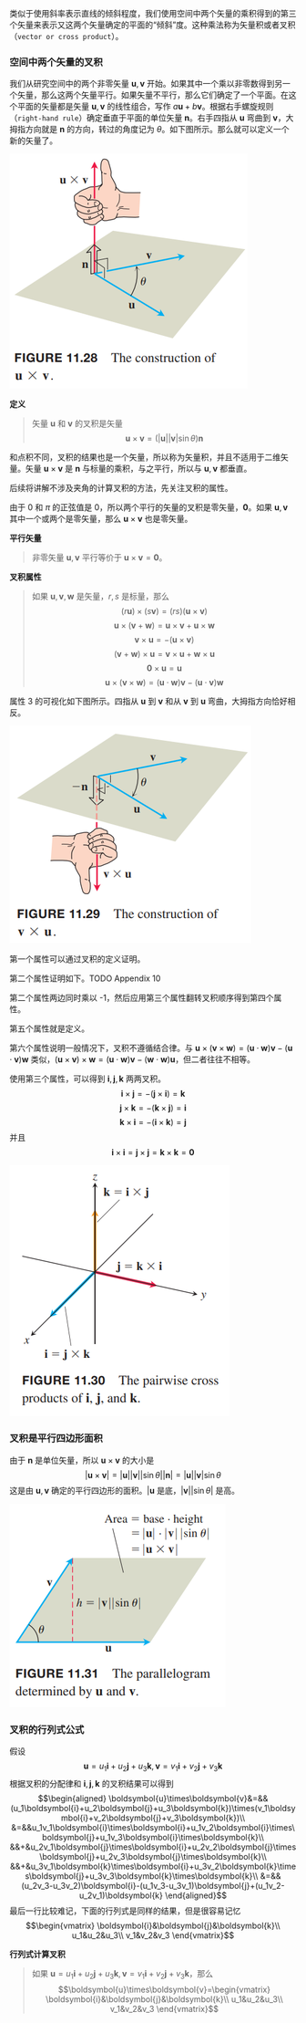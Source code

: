 类似于使用斜率表示直线的倾斜程度，我们使用空间中两个矢量的乘积得到的第三个矢量来表示又这两个矢量确定的平面的“倾斜”度。这种乘法称为矢量积或者叉积（`vector
or cross product`）。

### 空间中两个矢量的叉积
我们从研究空间中的两个非零矢量 $\boldsymbol{u},\boldsymbol{v}$ 开始。如果其中一个乘以非零数得到另一个矢量，那么这两个矢量平行。如果矢量不平行，那么它们确定了一个平面。在这个平面的矢量都是矢量 $\boldsymbol{u},\boldsymbol{v}$ 的线性组合，写作 $a\boldsymbol{u}+b\boldsymbol{v}$。根据右手螺旋规则（`right-hand rule`）确定垂直于平面的单位矢量 $\boldsymbol{n}$。右手四指从 $\boldsymbol{u}$ 弯曲到 $\boldsymbol{v}$，大拇指方向就是 $\boldsymbol{n}$ 的方向，转过的角度记为 $\theta$。如下图所示。那么就可以定义一个新的矢量了。

![](040.010.png)

**定义**
> 矢量 $\boldsymbol{u}$ 和 $\boldsymbol{v}$ 的叉积是矢量
> $$\boldsymbol{u}\times\boldsymbol{v}=(|\boldsymbol{u}||\boldsymbol{v}|\sin\theta)\boldsymbol{n}$$

和点积不同，叉积的结果也是一个矢量，所以称为矢量积，并且不适用于二维矢量。矢量 $\boldsymbol{u}\times\boldsymbol{v}$ 是 $\boldsymbol{n}$ 与标量的乘积，与之平行，所以与 $\boldsymbol{u},\boldsymbol{v}$ 都垂直。

后续将讲解不涉及夹角的计算叉积的方法，先关注叉积的属性。

由于 0 和 $\pi$ 的正弦值是 0，所以两个平行的矢量的叉积是零矢量，$\boldsymbol{0}$。如果 $\boldsymbol{u},\boldsymbol{v}$ 其中一个或两个是零矢量，那么 $\boldsymbol{u}\times\boldsymbol{v}$ 也是零矢量。

**平行矢量**
> 非零矢量 $\boldsymbol{u},\boldsymbol{v}$ 平行等价于 $\boldsymbol{u}\times\boldsymbol{v}=\boldsymbol{0}$。

**叉积属性**
> 如果 $\boldsymbol{u},\boldsymbol{v},\boldsymbol{w}$ 是矢量，$r,s$ 是标量，那么
> $$(r\boldsymbol{u})\times(s\boldsymbol{v})=(rs)(\boldsymbol{u}\times\boldsymbol{v})$$
> $$\boldsymbol{u}\times(\boldsymbol{v}+\boldsymbol{w})=\boldsymbol{u}\times\boldsymbol{v}+\boldsymbol{u}\times\boldsymbol{w}$$
> $$\boldsymbol{v}\times\boldsymbol{u}=-(\boldsymbol{u}\times\boldsymbol{v})$$
> $$(\boldsymbol{v}+\boldsymbol{w})\times\boldsymbol{u}=\boldsymbol{v}\times\boldsymbol{u}+\boldsymbol{w}\times\boldsymbol{u}$$
> $$\boldsymbol{0}\times\boldsymbol{u}=\boldsymbol{u}$$
> $$\boldsymbol{u}\times(\boldsymbol{v}\times\boldsymbol{w})=(\boldsymbol{u}\cdot\boldsymbol{w})\boldsymbol{v}-(\boldsymbol{u}\cdot\boldsymbol{v})\boldsymbol{w}$$

属性 3 的可视化如下图所示。四指从 $\boldsymbol{u}$ 到 $\boldsymbol{v}$ 和从 $\boldsymbol{v}$ 到 $\boldsymbol{u}$ 弯曲，大拇指方向恰好相反。

![](040.020.png)

第一个属性可以通过叉积的定义证明。

第二个属性证明如下。TODO Appendix 10

第二个属性两边同时乘以 -1，然后应用第三个属性翻转叉积顺序得到第四个属性。

第五个属性就是定义。

第六个属性说明一般情况下，叉积不遵循结合律。与 $\boldsymbol{u}\times(\boldsymbol{v}\times\boldsymbol{w})=(\boldsymbol{u}\cdot\boldsymbol{w})\boldsymbol{v}-(\boldsymbol{u}\cdot\boldsymbol{v})\boldsymbol{w}$ 类似，$(\boldsymbol{u}\times\boldsymbol{v})\times\boldsymbol{w}=(\boldsymbol{u}\cdot\boldsymbol{w})\boldsymbol{v}-(\boldsymbol{w}\cdot\boldsymbol{w})\boldsymbol{u}$，但二者往往不相等。

使用第三个属性，可以得到 $\boldsymbol{i},\boldsymbol{j},\boldsymbol{k}$ 两两叉积。
$$\boldsymbol{i}\times\boldsymbol{j}=-(\boldsymbol{j}\times\boldsymbol{i})=\boldsymbol{k}$$
$$\boldsymbol{j}\times\boldsymbol{k}=-(\boldsymbol{k}\times\boldsymbol{j})=\boldsymbol{i}$$
$$\boldsymbol{k}\times\boldsymbol{i}=-(\boldsymbol{i}\times\boldsymbol{k})=\boldsymbol{j}$$
并且
$$\boldsymbol{i}\times\boldsymbol{i}=\boldsymbol{j}\times\boldsymbol{j}=\boldsymbol{k}\times\boldsymbol{k}=\boldsymbol{0}$$

![](040.030.png)

### 叉积是平行四边形面积
由于 $\boldsymbol{n}$ 是单位矢量，所以 $\boldsymbol{u}\times\boldsymbol{v}$ 的大小是
$$|\boldsymbol{u}\times\boldsymbol{v}|=|\boldsymbol{u}||\boldsymbol{v}||\sin\theta||\boldsymbol{n}|=|\boldsymbol{u}||\boldsymbol{v}|\sin\theta$$
这是由 $\boldsymbol{u},\boldsymbol{v}$ 确定的平行四边形的面积。$|\boldsymbol{u}$ 是底，$|\boldsymbol{v}||\sin\theta|$ 是高。

![](040.040.png)

### 叉积的行列式公式
假设
$$\boldsymbol{u}=u_1\boldsymbol{i}+u_2\boldsymbol{j}+u_3\boldsymbol{k},\boldsymbol{v}=v_1\boldsymbol{i}+v_2\boldsymbol{j}+v_3\boldsymbol{k}$$
根据叉积的分配律和 $\boldsymbol{i},\boldsymbol{j},\boldsymbol{k}$ 的叉积结果可以得到
$$\begin{aligned}
\boldsymbol{u}\times\boldsymbol{v}&=&&(u_1\boldsymbol{i}+u_2\boldsymbol{j}+u_3\boldsymbol{k})\times(v_1\boldsymbol{i}+v_2\boldsymbol{j}+v_3\boldsymbol{k})\\
&=&&u_1v_1\boldsymbol{i}\times\boldsymbol{i}+u_1v_2\boldsymbol{i}\times\boldsymbol{j}+u_1v_3\boldsymbol{i}\times\boldsymbol{k}\\
&&+&u_2v_1\boldsymbol{j}\times\boldsymbol{i}+u_2v_2\boldsymbol{j}\times\boldsymbol{j}+u_2v_3\boldsymbol{j}\times\boldsymbol{k}\\
&&+&u_3v_1\boldsymbol{k}\times\boldsymbol{i}+u_3v_2\boldsymbol{k}\times\boldsymbol{j}+u_3v_3\boldsymbol{k}\times\boldsymbol{k}\\
&=&&(u_2v_3-u_3v_2)\boldsymbol{i}-(u_1v_3-u_3v_1)\boldsymbol{j}+(u_1v_2-u_2v_1)\boldsymbol{k}
\end{aligned}$$
最后一行比较难记，下面的行列式是同样的结果，但是很容易记忆
$$\begin{vmatrix}
\boldsymbol{i}&\boldsymbol{j}&\boldsymbol{k}\\
u_1&u_2&u_3\\
v_1&v_2&v_3
\end{vmatrix}$$

**行列式计算叉积**
> 如果 $\boldsymbol{u}=u_1\boldsymbol{i}+u_2\boldsymbol{j}+u_3\boldsymbol{k},\boldsymbol{v}=v_1\boldsymbol{i}+v_2\boldsymbol{j}+v_3\boldsymbol{k}$，那么
> $$\boldsymbol{u}\times\boldsymbol{v}=\begin{vmatrix}
\boldsymbol{i}&\boldsymbol{j}&\boldsymbol{k}\\
u_1&u_2&u_3\\
v_1&v_2&v_3
\end{vmatrix}$$
